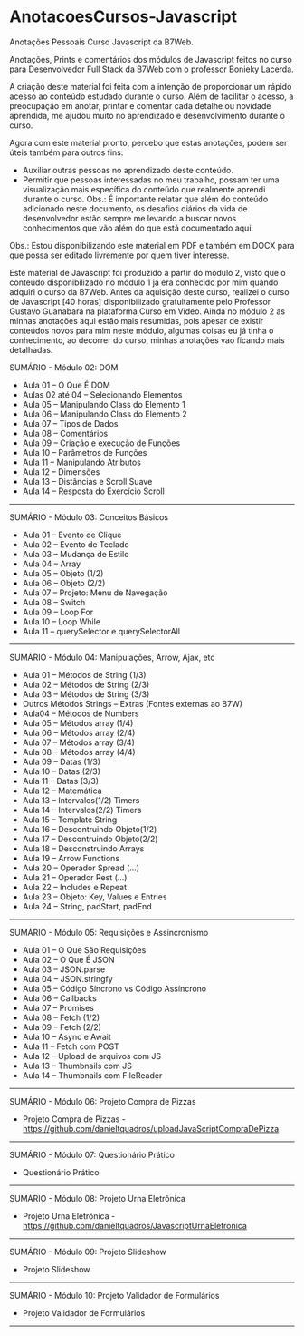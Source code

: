 # AnotacoesCursos-Javascript
Anotações  Pessoais Curso Javascript da B7Web.

Anotações, Prints e comentários dos módulos de Javascript feitos no curso para Desenvolvedor Full Stack da B7Web com o professor Bonieky Lacerda.

A criação deste material foi feita com a intenção de proporcionar um rápido acesso ao conteúdo estudado durante o curso. Além de facilitar o acesso, a preocupação em anotar, printar e comentar cada detalhe ou novidade aprendida, me ajudou muito no aprendizado e desenvolvimento durante o curso.

Agora com este material pronto, percebo que estas anotações, podem ser úteis também para outros fins:

- Auxiliar outras pessoas no aprendizado deste conteúdo.
- Permitir que pessoas interessadas no meu trabalho, possam ter uma visualização mais específica do conteúdo que realmente aprendi durante o curso. Obs.: É importante relatar que além do conteúdo adicionado neste documento, os desafios diários da vida de desenvolvedor estão sempre me levando a buscar novos conhecimentos que vão além do que está documentado aqui.

Obs.: Estou disponibilizando este material em PDF e também em DOCX para que possa ser editado livremente por quem tiver interesse.

Este material de Javascript foi produzido a partir do módulo 2, visto que o conteúdo disponibilizado no módulo 1 já era conhecido por mim quando adquiri o curso da B7Web.
Antes da aquisição deste curso, realizei o curso de Javascript [40 horas] disponibilizado gratuitamente pelo Professor Gustavo Guanabara na plataforma Curso em Vídeo.
Ainda no módulo 2 as minhas anotações aqui estão mais resumidas, pois apesar de existir conteúdos novos para mim neste módulo, algumas coisas eu já tinha o conhecimento, ao decorrer do curso, minhas anotações vao ficando mais detalhadas.

SUMÁRIO - Módulo 02: DOM

- Aula 01 – O Que É DOM
- Aulas 02 até 04 – Selecionando Elementos
- Aula 05 – Manipulando Class do Elemento 1
- Aula 06 – Manipulando Class do Elemento 2
- Aula 07 – Tipos de Dados
- Aula 08 – Comentários
- Aula 09 – Criação e execução de Funções
- Aula 10 – Parâmetros de Funções
- Aula 11 – Manipulando Atributos
- Aula 12 – Dimensões
- Aula 13 – Distâncias e Scroll Suave
- Aula 14 – Resposta do Exercício Scroll
___________________________________________________________________

SUMÁRIO - Módulo 03: Conceitos Básicos

- Aula 01 – Evento de Clique
- Aula 02 – Evento de Teclado
- Aula 03 – Mudança de Estilo
- Aula 04 – Array
- Aula 05 – Objeto (1/2)
- Aula 06 – Objeto (2/2)
- Aula 07 – Projeto: Menu de Navegação
- Aula 08 – Switch
- Aula 09 – Loop For
- Aula 10 – Loop While
- Aula 11 – querySelector e querySelectorAll
___________________________________________________________________

SUMÁRIO - Módulo 04: Manipulações, Arrow, Ajax, etc

- Aula 01 – Métodos de String (1/3)
- Aula 02 – Métodos de String (2/3)
- Aula 03 – Métodos de String (3/3)
- Outros Métodos Strings – Extras (Fontes externas ao B7W)
- Aula04 – Métodos de Numbers
- Aula 05 – Métodos array (1/4)
- Aula 06 – Métodos array (2/4)
- Aula 07 – Métodos array (3/4)
- Aula 08 – Métodos array (4/4)
- Aula 09 – Datas (1/3)
- Aula 10 – Datas (2/3)
- Aula 11 – Datas (3/3)
- Aula 12 – Matemática
- Aula 13 – Intervalos(1/2) Timers
- Aula 14 – Intervalos(2/2) Timers
- Aula 15 – Template String
- Aula 16 – Descontruindo Objeto(1/2)
- Aula 17 – Descontruindo Objeto(2/2)
- Aula 18 – Desconstruindo Arrays
- Aula 19 – Arrow Functions
- Aula 20 – Operador Spread (...)
- Aula 21 – Operador Rest (...)
- Aula 22 – Includes e Repeat
- Aula 23 – Objeto: Key, Values e Entries
- Aula 24 – String, padStart, padEnd
___________________________________________________________________

SUMÁRIO - Módulo 05: Requisições e Assincronismo

- Aula 01 – O Que São Requisições
- Aula 02 – O Que É JSON
- Aula 03 – JSON.parse
- Aula 04 – JSON.stringfy
- Aula 05 – Código Síncrono vs Código Assíncrono
- Aula 06 – Callbacks
- Aula 07 – Promises
- Aula 08 – Fetch (1/2)
- Aula 09 – Fetch (2/2)
- Aula 10 – Async e Await
- Aula 11 – Fetch com POST
- Aula 12 – Upload de arquivos com JS
- Aula 13 – Thumbnails com JS
- Aula 14 – Thumbnails com FileReader
___________________________________________________________________

SUMÁRIO - Módulo 06: Projeto Compra de Pizzas

- Projeto Compra de Pizzas - https://github.com/danieltquadros/uploadJavaScriptCompraDePizza
___________________________________________________________________

SUMÁRIO - Módulo 07: Questionário Prático

- Questionário Prático
___________________________________________________________________

SUMÁRIO - Módulo 08: Projeto Urna Eletrônica

- Projeto Urna Eletrônica - https://github.com/danieltquadros/JavascriptUrnaEletronica
___________________________________________________________________

SUMÁRIO - Módulo 09: Projeto Slideshow

- Projeto Slideshow
___________________________________________________________________

SUMÁRIO - Módulo 10: Projeto Validador de Formulários

- Projeto Validador de Formulários
___________________________________________________________________
